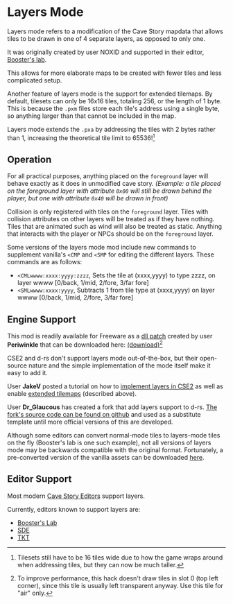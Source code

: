# Layers Mode


Layers mode refers to a modification of the Cave Story mapdata that allows tiles to be drawn in one of 4 separate layers, as opposed to only one.


It was originally created by user NOXID and supported in their editor, [Booster's lab](boosters-lab).


This allows for more elaborate maps to be created with fewer tiles and less complicated setup.


Another feature of layers mode is the support for extended tilemaps. By default, tilesets can only be 16x16 tiles, totaling 256, or the length of 1 byte. This is because the `.pxm` files store each tile's address using a single byte, so anything larger than that cannot be included in the map.


Layers mode extends the `.pxa` by addressing the tiles with 2 bytes rather than 1, increasing the theoretical tile limit to 65536![^1]


[^1]: Tilesets still have to be 16 tiles wide due to how the game wraps around when addressing tiles, but they can now be much taller.


## Operation

For all practical purposes, anything placed on the `foreground` layer will behave exactly as it does in unmodified cave story. *(Example: a tile placed on the foreground layer with attribute `0x00` will still be drawn behind the player, but one with attribute `0x40` will be drawn in front)*


Collision is only registered with tiles on the `foreground` layer. Tiles with collision attributes on other layers will be treated as if they have nothing. Tiles that are animated such as wind will also be treated as static. Anything that interacts with the player or NPCs should be on the `foreground` layer.

Some versions of the layers mode mod include new commands to supplement vanilla's `<CMP` and `<SMP` for editing the different layers. These commands are as follows:
- `<CMLwwww:xxxx:yyyy:zzzz`, Sets the tile at (xxxx,yyyy) to type zzzz, on layer wwww [0/back, 1/mid, 2/fore, 3/far fore]
- `<SMLwwww:xxxx:yyyy`, Subtracts 1 from tile type at (xxxx,yyyy) on layer wwww [0/back, 1/mid, 2/fore, 3/far fore]


## Engine Support


This mod is readily available for Freeware as a [dll patch](advanced-freeware-hacking) created by user **Periwinkle** that can be downloaded here: [(download)](files/layers.zip)[^2]


[^2]:To improve performance, this hack doesn't draw tiles in slot 0 (top left corner), since this tile is usually left transparent anyway. Use this tile for "air" only.


CSE2 and d-rs don't support layers mode out-of-the-box, but their open-source nature and the simple implementation of the mode itself make it easy to add it.


User **JakeV** posted a tutorial on how to [implement layers in CSE2](https://gitlab.com/-/snippets/2177785) as well as enable [extended tilemaps](https://gitlab.com/-/snippets/2179513) (described above).

User **Dr_Glaucous** has created a fork that add layers support to d-rs. [The fork's source code can be found on github](https://github.com/DrGlaucous/doukutsu-rs-nm/tree/master) and used as a substitute template until more official versions of this are developed.


Although some editors can convert normal-mode tiles to layers-mode tiles on the fly (Booster's lab is one such example), not all versions of layers mode may be backwards compatible with the original format. Fortunately, a pre-converted version of the vanilla assets can be downloaded [here](files/Stage.zip).
## Editor Support


Most modern [Cave Story Editors](cavestory-editors) support layers.


Currently, editors known to support layers are:
- [Booster's Lab](boosters-lab)
- [SDE](sky-dragon-editor)
- [TKT](the-kings-table)






